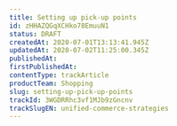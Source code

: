 ```yaml
---
title: Setting up pick-up points
id: zHHAZQGqXCHko78EmuuN1
status: DRAFT
createdAt: 2020-07-01T13:13:41.945Z
updatedAt: 2020-07-02T11:25:00.345Z
publishedAt: 
firstPublishedAt: 
contentType: trackArticle
productTeam: Shopping
slug: setting-up-pick-up-points
trackId: 3WGDRRhc3vf1MJb9zGncnv
trackSlugEN: unified-commerce-strategies
---
```



